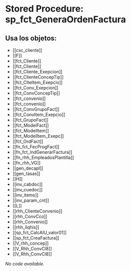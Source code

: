 # Stored Procedure: sp_fct_GeneraOrdenFactura

## Usa los objetos:
- [[cxc_cliente]]
- [[F]]
- [[fct_Cliente]]
- [[fct_Cliente]]
- [[fct_Cliente_Exepcion]]
- [[fct_ClienteConcepTip]]
- [[fct_ClteItem_Exepcio]]
- [[fct_Conv_Exepcion]]
- [[fct_ConvConcepTip]]
- [[fct_convenio]]
- [[fct_convenio]]
- [[fct_ConvGrupoFact]]
- [[fct_ConvItem_Exepcio]]
- [[fct_GrupoFact]]
- [[fct_ModelFact]]
- [[fct_ModelItem]]
- [[fct_ModelItem_Exepc]]
- [[fct_OrdFact]]
- [[fn_fct_FecProgFact]]
- [[fn_fct_IndGenerarFactura]]
- [[fn_rhh_EmpleadosPlantilla]]
- [[fn_rhh_VG]]
- [[gen_decapl]]
- [[gen_tasas]]
- [[H]]
- [[inv_cabdoc]]
- [[inv_cuedoc]]
- [[inv_items]]
- [[inv_param_cnt]]
- [[L]]
- [[rhh_ClienteConvenio]]
- [[rhh_ConvCco]]
- [[rhh_Convenio]]
- [[rhh_liqhis]]
- [[sp_fct_CalcAIU_valor01]]
- [[sp_fct_CreaFactura]]
- [[V_rhh_concep]]
- [[V_Rhh_ConvCl8]]
- [[V_Rhh_ConvCl8]]

*No code available.*
